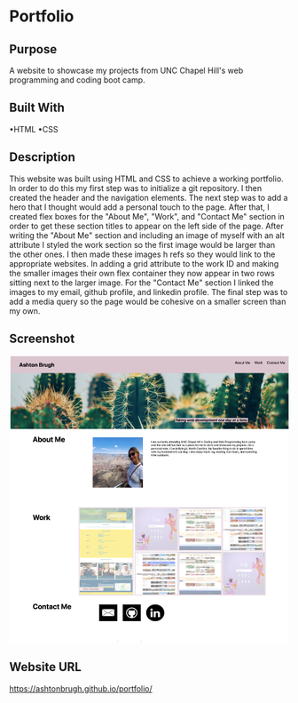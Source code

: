 # Portfolio

## Purpose
A website to showcase my projects from UNC Chapel Hill's web programming and coding boot camp. 

## Built With
•HTML
•CSS

## Description
This website was built using HTML and CSS to achieve a working portfolio. In order to do this my first step was to initialize a git repository. I then created the header and the navigation elements. The next step was to add a hero that I thought would add a personal touch to the page. After that, I created flex boxes for the "About Me", "Work", and "Contact Me" section in order to get these section titles to appear on the left side of the page. After writing the "About Me" section and including an image of myself with an alt attribute I styled the work section so the first image would be larger than the other ones. I then made these images h refs so they would link to the appropriate websites. In adding a grid attribute to the work ID and making the smaller images their own flex container they now appear in two rows sitting next to the larger image. For the "Contact Me" section I linked the images to my email, github profile, and linkedin profile. The final step was to add a media query so the page would be cohesive on a smaller screen than my own. 


## Screenshot

<img src="portfolio.jpg">

## Website URL

https://ashtonbrugh.github.io/portfolio/

